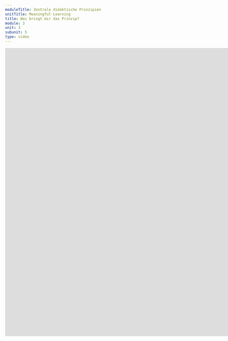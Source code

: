 ```yaml
---
moduleTitle: Zentrale didaktische Prinzipien
unitTitle: Meaningful Learning
title: Was bringt mir das Prinzip?
module: 3
unit: 3
subunit: 5
type: video
---
```



<iframe width="1922" height="945" src="https://www.youtube.com/embed/iQDtdDAXCUw" frameborder="0" allow="accelerometer; autoplay; encrypted-media; gyroscope; picture-in-picture" allowfullscreen></iframe>


<!-- Der Großteil derjenigen Menschen, die E-Learning Produkte konsumieren, haben das Ziel, ihre Fähigkeiten auszubauen. Diese Menschen sind häufig zwischen 20 und 40, haben einnen akademischen Abschluss und möchten sich beruflich weiter bilden. Ihre Zufriedenheit mit einem Kurs steht und fällt daher mit der Frage, ob sie durch den Kurs etwas können, was sie vorher noch nicht konnten. Genaudies ist bedeutungsvolles Lernen. 

Für dich als Instructional Designer bedeutet dies, dass du deine Nutzer sehr gut kennen solltest. Am besten weißt du, welche Ziele sie verfolgen, damit du die Inhalte nach diesen Zielen gestalten kannst. 

Bedeutungsvolles Lernen ist natürlich in der Hand der Lernende, wir können es aber fördern, indem wir die Inhalte nach den Zielen der Nutzer aufbauen und die Instruktion so verständlich machen, dass wir ihnen helfen, diese Ziele zu erreichen.  -->